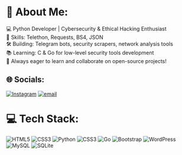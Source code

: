# 💫 About Me:
💻 Python Developer | Cybersecurity & Ethical Hacking Enthusiast<br>🔧 Skills: Telethon, Requests, BS4, JSON<br>🛠️ Building: Telegram bots, security scrapers, network analysis tools<br>📚 Learning: C & Go for low-level security tools development<br>🚀 Always eager to learn and collaborate on open-source projects!


## 🌐 Socials:
[![Instagram](https://img.shields.io/badge/Instagram-%23E4405F.svg?logo=Instagram&logoColor=white)](https://instagram.com/gray.identity) [![email](https://img.shields.io/badge/Email-D14836?logo=gmail&logoColor=white)](mailto:erfanbidel54@gmail.com) 

# 💻 Tech Stack:
![HTML5](https://img.shields.io/badge/html5-%23E34F26.svg?style=for-the-badge&logo=html5&logoColor=white) ![CSS3](https://img.shields.io/badge/css3-%231572B6.svg?style=for-the-badge&logo=css3&logoColor=white) ![Python](https://img.shields.io/badge/python-3670A0?style=for-the-badge&logo=python&logoColor=ffdd54) ![CSS3](https://img.shields.io/badge/css3-%231572B6.svg?style=for-the-badge&logo=css3&logoColor=white) ![Go](https://img.shields.io/badge/go-%2300ADD8.svg?style=for-the-badge&logo=go&logoColor=white) ![Bootstrap](https://img.shields.io/badge/bootstrap-%238511FA.svg?style=for-the-badge&logo=bootstrap&logoColor=white) ![WordPress](https://img.shields.io/badge/WordPress-%23117AC9.svg?style=for-the-badge&logo=WordPress&logoColor=white) ![MySQL](https://img.shields.io/badge/mysql-4479A1.svg?style=for-the-badge&logo=mysql&logoColor=white) ![SQLite](https://img.shields.io/badge/sqlite-%2307405e.svg?style=for-the-badge&logo=sqlite&logoColor=white)
<!--# 📊 GitHub Stats:
![](https://github-readme-stats.vercel.app/api?username=scripted-seer&theme=dark&hide_border=true&include_all_commits=false&count_private=false)<br/>
![](https://github-readme-streak-stats.herokuapp.com/?user=scripted-seer&theme=dark&hide_border=true)<br/>
![](https://github-readme-stats.vercel.app/api/top-langs/?username=scripted-seer&theme=dark&hide_border=true&include_all_commits=false&count_private=false&layout=compact)
-->
<!-- Proudly created with GPRM ( https://gprm.itsvg.in ) -->
